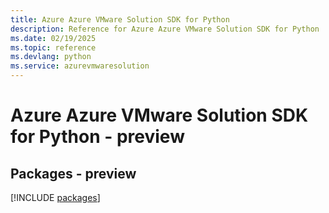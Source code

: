 ```yaml
---
title: Azure Azure VMware Solution SDK for Python
description: Reference for Azure Azure VMware Solution SDK for Python
ms.date: 02/19/2025
ms.topic: reference
ms.devlang: python
ms.service: azurevmwaresolution
---
```

# Azure Azure VMware Solution SDK for Python - preview
## Packages - preview
[!INCLUDE [packages](azure-vmware-solution-index.md)]